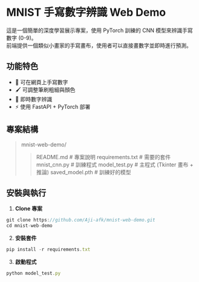 # MNIST 手寫數字辨識 Web Demo

這是一個簡單的深度學習展示專案，使用 PyTorch 訓練的 CNN 模型來辨識手寫數字 (0-9)。  
前端提供一個類似小畫家的手寫畫布，使用者可以直接畫數字並即時進行預測。  

## 功能特色
- 🎨 可在網頁上手寫數字
- 🖌️ 可調整筆刷粗細與顏色
- 🤖 即時數字辨識
- ⚡ 使用 FastAPI + PyTorch 部署

## 專案結構
>mnist-web-demo/
>> README.md            # 專案說明 
>> requirements.txt     # 需要的套件 
>> mnist_cnn.py         # 訓練程式 
>> model_test.py        # 主程式 (Tkinter 畫布 + 推論) 
>> saved_model.pth      # 訓練好的模型 

## 安裝與執行
1. **Clone 專案**
```js
git clone https://github.com/Aji-afk/mnist-web-demo.git
cd mnist-web-demo
```
2. **安裝套件**
```js
pip install -r requirements.txt
```
3. **啟動程式**
```js
python model_test.py

```

